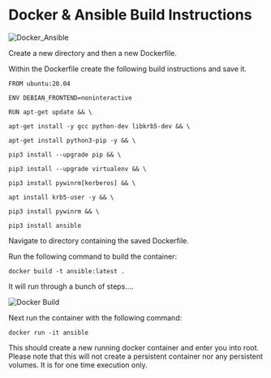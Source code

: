# Docker & Ansible Build Instructions

![Docker_Ansible](image1.png)

Create a new directory and then a new Dockerfile.

Within the Dockerfile create the following build instructions and save it.

`FROM ubuntu:20.04 `

`ENV DEBIAN_FRONTEND=noninteractive`

`RUN apt-get update && \`

  `apt-get install -y gcc python-dev libkrb5-dev && \`
  
  `apt-get install python3-pip -y && \`
  
  `pip3 install --upgrade pip && \`
  
  `pip3 install --upgrade virtualenv && \`
  
  `pip3 install pywinrm[kerberos] && \`
  
  `apt install krb5-user -y && \`
  
  `pip3 install pywinrm && \`
  
  `pip3 install ansible`

Navigate to directory containing the saved Dockerfile.

Run the following command to build the container:

`docker build -t ansible:latest .`

It will run through a bunch of steps....

![Docker Build](image2.png)

Next run the container with the following command:

`docker run -it ansible`

This should create a new running docker container and enter you into root. Please note that this will not create a persistent container nor any persistent volumes. It is for one time execution only.

